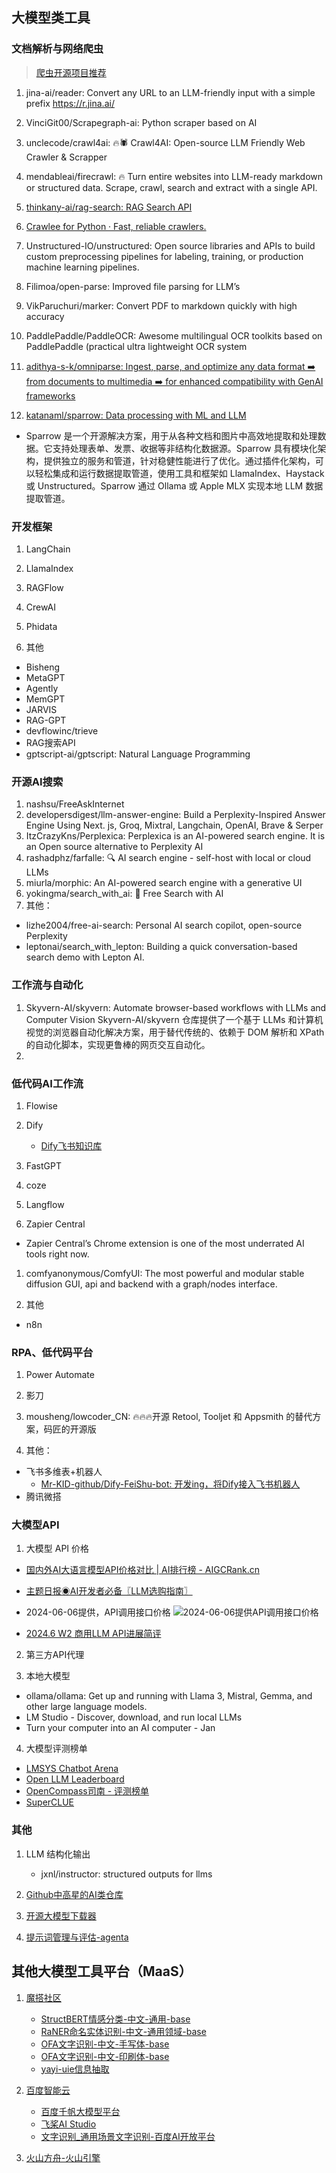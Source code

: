 ## 大模型类工具

### 文档解析与网络爬虫
> [爬虫开源项目推荐](https://x.com/shao__meng/status/1802944900956373395)
>

1. jina-ai/reader: Convert any URL to an LLM-friendly input with a simple prefix https://r.jina.ai/

2. VinciGit00/Scrapegraph-ai: Python scraper based on AI

3. unclecode/crawl4ai: 🔥🕷️ Crawl4AI: Open-source LLM Friendly Web Crawler & Scrapper

4. mendableai/firecrawl: 🔥 Turn entire websites into LLM-ready markdown or structured data. Scrape, crawl, search and extract with a single API. 

5. [thinkany-ai/rag-search: RAG Search API](https://github.com/thinkany-ai/rag-search)
   
6. [Crawlee for Python · Fast, reliable crawlers.](https://crawlee.dev/python/)
   
7. Unstructured-IO/unstructured: Open source libraries and APIs to build custom preprocessing pipelines for labeling, training, or production machine learning pipelines. 

8. Filimoa/open-parse: Improved file parsing for LLM’s

9.  VikParuchuri/marker: Convert PDF to markdown quickly with high accuracy

10. PaddlePaddle/PaddleOCR: Awesome multilingual OCR toolkits based on PaddlePaddle (practical ultra lightweight OCR system
11. [adithya-s-k/omniparse: Ingest, parse, and optimize any data format ➡️ from documents to multimedia ➡️ for enhanced compatibility with GenAI frameworks](https://github.com/adithya-s-k/omniparse?tab=readme-ov-file)
    
12. [katanaml/sparrow: Data processing with ML and LLM](https://github.com/katanaml/sparrow)
   - Sparrow 是一个开源解决方案，用于从各种文档和图片中高效地提取和处理数据。它支持处理表单、发票、收据等非结构化数据源。Sparrow 具有模块化架构，提供独立的服务和管道，针对稳健性能进行了优化。通过插件化架构，可以轻松集成和运行数据提取管道，使用工具和框架如 LlamaIndex、Haystack 或 Unstructured。Sparrow 通过 Ollama 或 Apple MLX 实现本地 LLM 数据提取管道。



### 开发框架
1. LangChain

2. LlamaIndex

3. RAGFlow

4. CrewAI

5. Phidata

6. 其他
- Bisheng
- MetaGPT
- Agently
- MemGPT
- JARVIS
- RAG-GPT
- devflowinc/trieve
- RAG搜索API
- gptscript-ai/gptscript: Natural Language Programming

### 开源AI搜索
1. nashsu/FreeAskInternet
2. developersdigest/llm-answer-engine: Build a Perplexity-Inspired Answer Engine Using Next. js, Groq, Mixtral, Langchain, OpenAI, Brave & Serper
3. ItzCrazyKns/Perplexica: Perplexica is an AI-powered search engine. It is an Open source alternative to Perplexity AI
4. rashadphz/farfalle: 🔍 AI search engine - self-host with local or cloud LLMs
5. miurla/morphic: An AI-powered search engine with a generative UI
6. yokingma/search_with_ai: 🤖 Free Search with AI
7. 其他：
- lizhe2004/free-ai-search: Personal AI search copilot, open-source Perplexity
- leptonai/search_with_lepton: Building a quick conversation-based search demo with Lepton AI. 
  
### 工作流与自动化
1. Skyvern-AI/skyvern: Automate browser-based workflows with LLMs and Computer Vision
Skyvern-AI/skyvern 仓库提供了一个基于 LLMs 和计算机视觉的浏览器自动化解决方案，用于替代传统的、依赖于 DOM 解析和 XPath 的自动化脚本，实现更鲁棒的网页交互自动化。
2. 

### 低代码AI工作流
1. Flowise

2. Dify
   - [Dify飞书知识库](https://xinzhiaigc.feishu.cn/wiki/I1fVw0HkyiK2e6kCEx2cgydhntc)

3. FastGPT

4. coze

5. Langflow

6. Zapier Central
- Zapier Central’s Chrome extension is one of the most underrated AI tools right now. 

1. comfyanonymous/ComfyUI: The most powerful and modular stable diffusion GUI, api and backend with a graph/nodes interface. 

2. 其他
- n8n

### RPA、低代码平台
1. Power Automate

2. 影刀

3. mousheng/lowcoder_CN: 🔥🔥🔥开源 Retool, Tooljet 和 Appsmith 的替代方案，码匠的开源版

4. 其他：
- 飞书多维表+机器人
  - [Mr-KID-github/Dify-FeiShu-bot: 开发ing，将Dify接入飞书机器人](https://github.com/Mr-KID-github/Dify-FeiShu-bot)
- 腾讯微搭


### 大模型API

1. 大模型 API 价格
- [国内外AI大语言模型API价格对比 | AI排行榜 - AIGCRank.cn](https://aigcrank.cn/llmprice)

- [主题日报◉AI开发者必备〖LLM选购指南〗](https://mp.weixin.qq.com/s/AJKztsDtnNfF1-DH5K8x9g)

- 2024-06-06提供，API调用接口价格
![2024-06-06提供API调用接口价格](/resources/asserts/2024-06-06提供API调用接口价格.png)

- [2024.6 W2 商用LLM API进展简评](https://mp.weixin.qq.com/s/ov5KofVw_5xpGx6JwvvVlA)

  

2. 第三方API代理


3. 本地大模型
- ollama/ollama: Get up and running with Llama 3, Mistral, Gemma, and other large language models. 
- LM Studio - Discover, download, and run local LLMs
- Turn your computer into an AI computer - Jan

4. 大模型评测榜单

- [LMSYS Chatbot Arena](https://chat.lmsys.org/)
- [Open LLM Leaderboard](https://open-llm-leaderboard-open-llm-leaderboard.hf.space/?__theme=light)
- [OpenCompass司南 - 评测榜单](https://rank.opencompass.org.cn/home)
- [SuperCLUE](https://www.superclueai.com/)

### 其他
1. LLM 结构化输出

   - jxnl/instructor: structured outputs for llms

2. [Github中高星的AI类仓库](https://airtable.com/app0UKsRSCA7YJhgu/shrqkqcrzRkYrLbpd/tblFlIWxOaM8HY3Kp?viewControls=on)
3. [开源大模型下载器](https://github.com/Richasy/Rodel.Downloader/blob/master/README.zh-CN.md)
4. [提示词管理与评估-agenta](https://github.com/Agenta-AI/agenta)

## 其他大模型工具平台（MaaS）

1. [魔搭社区](https://modelscope.cn/models?page=1&type=nlp)
    - [StructBERT情感分类-中文-通用-base](https://modelscope.cn/models/iic/nlp_structbert_sentiment-classification_chinese-base/summary)
    - [RaNER命名实体识别-中文-通用领域-base](https://modelscope.cn/models/iic/nlp_raner_named-entity-recognition_chinese-base-generic/summary)
    - [OFA文字识别-中文-手写体-base](https://modelscope.cn/models/iic/ofa_ocr-recognition_handwriting_base_zh/summary)
    - [OFA文字识别-中文-印刷体-base](https://modelscope.cn/models/iic/ofa_ocr-recognition_document_base_zh/summary)
    - [yayi-uie信息抽取](https://www.modelscope.cn/models/wenge-research/yayi-uie/summary)

2. [百度智能云](https://cloud.baidu.com/)
   - [百度千帆大模型平台](https://qianfan.cloud.baidu.com/)
   - [飞桨AI Studio](https://aistudio.baidu.com/modelsoverview)
   - [文字识别_通用场景文字识别-百度AI开放平台](https://cloud.baidu.com/product/ocr_general)
3. [火山方舟-火山引擎](https://www.volcengine.com/product/ark)